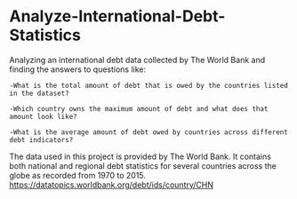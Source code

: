 # Analyze-International-Debt-Statistics
Analyzing an international debt data collected by The World Bank and finding the answers to questions like:

    -What is the total amount of debt that is owed by the countries listed in the dataset?

    -Which country owns the maximum amount of debt and what does that amount look like?

    -What is the average amount of debt owed by countries across different debt indicators?

The data used in this project is provided by The World Bank. It contains both national and regional debt statistics for several countries across the globe as recorded from 1970 to 2015. https://datatopics.worldbank.org/debt/ids/country/CHN
